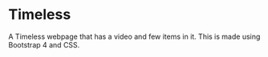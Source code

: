 # Timeless

A Timeless webpage that has a video and few items in it. This is made using Bootstrap 4 and CSS.
